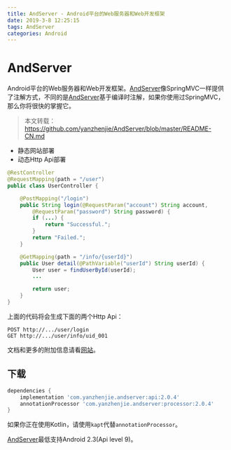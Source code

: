 ```yaml
---
title: AndServer - Android平台的Web服务器和Web开发框架
date: 2019-3-8 12:25:15
tags: AndServer
categories: Android
---
```

# AndServer

Android平台的Web服务器和Web开发框架。[AndServer](https://github.com/yanzhenjie/AndServer)像SpringMVC一样提供了注解方式，不同的是[AndServer](https://github.com/yanzhenjie/AndServer)基于编译时注解，如果你使用过SpringMVC，那么你将很快的掌握它。

>本文转载：https://github.com/yanzhenjie/AndServer/blob/master/README-CN.md

* 静态网站部署
* 动态Http Api部署

```java
@RestController
@RequestMapping(path = "/user")
public class UserController {

    @PostMapping("/login")
    public String login(@RequestParam("account") String account, 
        @RequestParam("password") String password) {
        if (...) {
            return "Successful.";
        }
        return "Failed.";
    }

    @GetMapping(path = "/info/{userId}")
    public User detail(@PathVariable("userId") String userId) {
        User user = findUserById(userId);
        ...

        return user;
    }
}
```

上面的代码将会生成下面的两个Http Api：
```text
POST http://.../user/login
GET http://.../user/info/uid_001
```

文档和更多的附加信息请看[网站](https://www.yanzhenjie.com/AndServer)。

## 下载
```groovy
dependencies {
    implementation 'com.yanzhenjie.andserver:api:2.0.4'
    annotationProcessor 'com.yanzhenjie.andserver:processor:2.0.4'
}
```

如果你正在使用Kotlin，请使用`kapt`代替`annotationProcessor`。

[AndServer](https://github.com/yanzhenjie/AndServer)最低支持Android 2.3(Api level 9)。